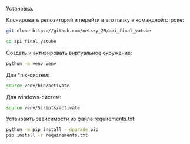 Установка.

Клонировать репозиторий и перейти в его папку в командной строке:

```bash
git clone https://github.com/netsky_29/api_final_yatube
```

```bash 
cd api_final_yatube
```

Cоздать и активировать виртуальное окружение:

```bash 
python -m venv venv
```

Для *nix-систем:

```bash 
source venv/bin/activate
```

Для windows-систем:

```bash 
source venv/Scripts/activate
```

Установить зависимости из файла requirements.txt:

```bash 
python -m pip install --upgrade pip
pip install -r requirements.txt
```